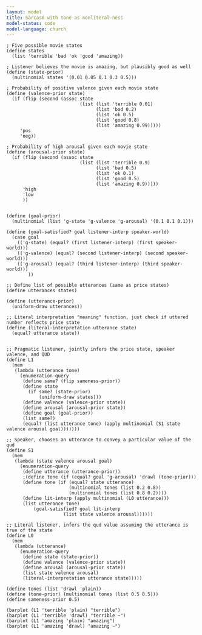```yaml
---
layout: model
title: Sarcasm with tone as nonliteral-ness
model-status: code
model-language: church
---
```

    
    ; Five possible movie states
    (define states
      (list 'terrible 'bad 'ok 'good 'amazing))
    
    ; Listener believes the movie is amazing, but plausibly good as well
    (define (state-prior) 
      (multinomial states '(0.01 0.05 0.1 0.3 0.5)))
    
    ; Probability of positive valence given each movie state
    (define (valence-prior state)
      (if (flip (second (assoc state
                               (list (list 'terrible 0.01)
                                     (list 'bad 0.2)
                                     (list 'ok 0.5)
                                     (list 'good 0.8)
                                     (list 'amazing 0.99)))))
         'pos
         'neg))
    
    ; Probability of high arousal given each movie state
    (define (arousal-prior state)
      (if (flip (second (assoc state
                               (list (list 'terrible 0.9)
                                     (list 'bad 0.5)
                                     (list 'ok 0.1)
                                     (list 'good 0.5)
                                     (list 'amazing 0.9)))))
          'high
          'low
          ))
    
    
    (define (goal-prior)
      (multinomial (list 'g-state 'g-valence 'g-arousal) '(0.1 0.1 0.1)))
    
    (define (goal-satisfied? goal listener-interp speaker-world)
      (case goal
        (('g-state) (equal? (first listener-interp) (first speaker-world)))
        (('g-valence) (equal? (second listener-interp) (second speaker-world)))
        (('g-arousal) (equal? (third listener-interp) (third speaker-world)))
            ))
    
    ;; Define list of possible utterances (same as price states)
    (define utterances states)
    
    (define (utterance-prior)
      (uniform-draw utterances))
    
    ;; Literal interpretation "meaning" function, just check if uttered number reflects price state
    (define (literal-interpretation utterance state)
      (equal? utterance state))
    
    
    ;; Pragmatic listener, jointly infers the price state, speaker valence, and QUD
    (define L1
      (mem
       (lambda (utterance tone)
         (enumeration-query
          (define same? (flip sameness-prior))
          (define state 
            (if same? (state-prior)
                (uniform-draw states)))
          (define valence (valence-prior state))
          (define arousal (arousal-prior state))
          (define goal (goal-prior))
          (list same?)
          (equal? (list utterance tone) (apply multinomial (S1 state valence arousal goal)))))))
    
    ;; Speaker, chooses an utterance to convey a particular value of the qud
    (define S1
      (mem
       (lambda (state valence arousal goal)
         (enumeration-query
          (define utterance (utterance-prior))
          ;(define tone (if (equal? goal 'g-arousal) 'drawl (tone-prior)))
          (define tone (if (equal? state utterance) 
                           (multinomial tones (list 0.2 0.8)) 
                           (multinomial tones (list 0.8 0.2))))
          (define lit-interp (apply multinomial (L0 utterance)))
          (list utterance tone)
              (goal-satisfied? goal lit-interp 
                         (list state valence arousal))))))
    
    ;; Literal listener, infers the qud value assuming the utterance is true of the state
    (define L0
      (mem
       (lambda (utterance)
         (enumeration-query
          (define state (state-prior))
          (define valence (valence-prior state))
          (define arousal (arousal-prior state))
          (list state valence arousal)
          (literal-interpretation utterance state)))))
    
    (define tones (list 'drawl 'plain))
    (define (tone-prior) (multinomial tones (list 0.5 0.5)))
    (define sameness-prior 0.5)
    
    (barplot (L1 'terrible 'plain) "terrible")
    (barplot (L1 'terrible 'drawl) "terrible ~")
    (barplot (L1 'amazing 'plain) "amazing")
    (barplot (L1 'amazing 'drawl) "amazing ~")
